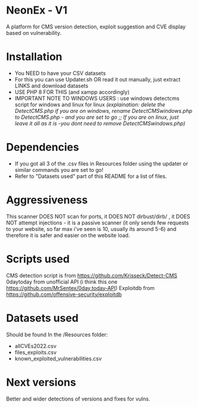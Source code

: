 # NeonEx - V1
A platform for CMS version detection, exploit suggestion and CVE display based on vulnerability.

# Installation
- You NEED to have your CSV datasets 
- For this you can use Updater.sh OR read it out manually, just extract LINKS and download datasets 
- USE PHP 8 FOR THIS (and xampp accordingly)
- IMPORTANT NOTE TO WINDOWS USERS : use windows detectcms script for windows and linux for linux 
*(explaination: delete the DetectCMS.php if you are on windows, rename DetectCMSwindows.php to DetectCMS.php - and you are set to go ;; If you are on linux, just leave it all as it is -you dont need to remove DetectCMSwindows.php)*

# Dependencies 
- If you got all 3 of the .csv files in Resources folder using the updater or similar commands you are set to go! 
- Refer to "Datasets used" part of this README for a list of files.

# Aggressiveness
This scanner DOES NOT scan for ports, it DOES NOT dirbust/dirb/ , it DOES NOT attempt injections - it is a passive scanner (it only sends few requests to your website, so far max i've seen is 10, usually its around 5-6) and therefore it is safer and easier on the website load. 

# Scripts used
CMS detection script is from https://github.com/Krisseck/Detect-CMS
0daytoday from unofficial API (i think this one https://github.com/MrSentex/0day.today-API)
Exploitdb from https://github.com/offensive-security/exploitdb

# Datasets used
Should be found In the /Resources folder:

- allCVEs2022.csv
- files_exploits.csv
- known_exploited_vulnerabilities.csv

# Next versions
Better and wider detections of versions and fixes for vulns.
